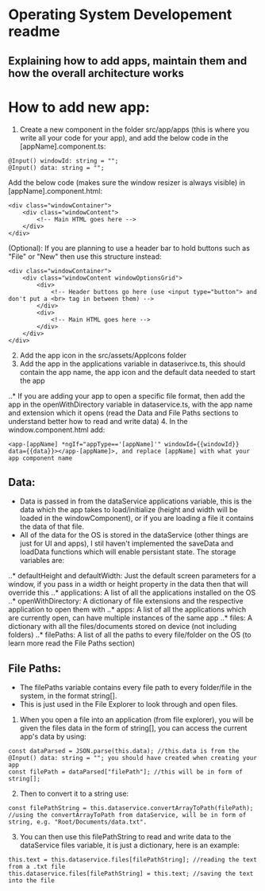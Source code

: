 # Operating System Developement readme
## Explaining how to add apps, maintain them and how the overall architecture works


# How to add new app:
1. Create a new component in the folder src/app/apps (this is where you write all your code for your app), and add the below code in the [appName].component.ts:
```
@Input() windowId: string = "";
@Input() data: string = "";
```

Add the below code (makes sure the window resizer is always visible) in [appName].component.html:
```
<div class="windowContainer">
    <div class="windowContent">
        <!-- Main HTML goes here -->
    </div>
</div>
```

(Optional): If you are planning to use a header bar to hold buttons such as "File" or "New" then use this structure instead:
```
<div class="windowContainer">
    <div class="windowContent windowOptionsGrid">
        <div>
            <!-- Header buttons go here (use <input type="button"> and don't put a <br> tag in between them) -->
        </div>
        <div>
            <!-- Main HTML goes here -->
        </div>
    </div>
</div>
```
2. Add the app icon in the src/assets/AppIcons folder
3. Add the app in the applications variable in dataserivce.ts, this should contain the app name, the app icon and the default data needed to start the app

..* If you are adding your app to open a specific file format, then add the app in the openWithDirectory variable in dataservice.ts, with the app name and extension which it opens (read the Data and File Paths sections to understand better how to read and write data)
4. In the window.component.html add:
```
<app-[appName] *ngIf="appType=='[appName]'" windowId={{windowId}} data={{data}}></app-[appName]>, and replace [appName] with what your app component name
```

## Data:
- Data is passed in from the dataService applications variable, this is the data which the app takes to load/initialize (height and width will be loaded in the windowComponent), or if you are loading a file it contains the data of that file.
- All of the data for the OS is stored in the dataService (other things are just for UI and apps), I stil haven't implemented the saveData and loadData functions which will enable persistant state. The storage variables are:

..* defaultHeight and defaultWidth: Just the default screen parameters for a window, if you pass in a width or height property in the data then that will override this
..* applications: A list of all the applications installed on the OS
..* openWithDirectory: A dictionary of file extensions and the respective application to open them with
..* apps: A list of all the applications which are currently open, can have multiple instances of the same app
..* files: A dictionary with all the files/documents stored on device (not including folders)
..* filePaths: A list of all the paths to every file/folder on the OS (to learn more read the File Paths section)

## File Paths:
- The filePaths variable contains every file path to every folder/file in the system, in the format string[].
- This is just used in the File Explorer to look through and open files.

1. When you open a file into an application (from file explorer), you will be given the files data in the form of string[], you can access the current app's data by using:
```
const dataParsed = JSON.parse(this.data); //this.data is from the @Input() data: string = ""; you should have created when creating your app
const filePath = dataParsed["filePath"]; //this will be in form of string[];
```
2. Then to convert it to a string use:
```
const filePathString = this.dataservice.convertArrayToPath(filePath); //using the convertArrayToPath from dataService, will be in form of string, e.g. "Root/Documents/data.txt".
```
3. You can then use this filePathString to read and write data to the dataService files variable, it is just a dictionary, here is an example:
```
this.text = this.dataservice.files[filePathString]; //reading the text from a .txt file
this.dataservice.files[filePathString] = this.text; //saving the text into the file
```